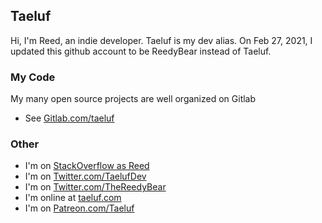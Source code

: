 ## Taeluf
Hi, I'm Reed, an indie developer. Taeluf is my dev alias. On Feb 27, 2021, I updated this github account to be ReedyBear instead of Taeluf.

### My Code 
My many open source projects are well organized on Gitlab
- See [Gitlab.com/taeluf](https://gitlab.com/taeluf)

### Other
- I'm on [StackOverflow as Reed](https://stackoverflow.com/users/802469/reed)
- I'm on [Twitter.com/TaelufDev](https://twitter.com/TaelufDev)
- I'm on [Twitter.com/TheReedyBear](https://twitter.com/TheReedyBear)
- I'm online at [taeluf.com](https://taeluf.com)
- I'm on [Patreon.com/Taeluf](https://www.patreon.com/Taeluf)
